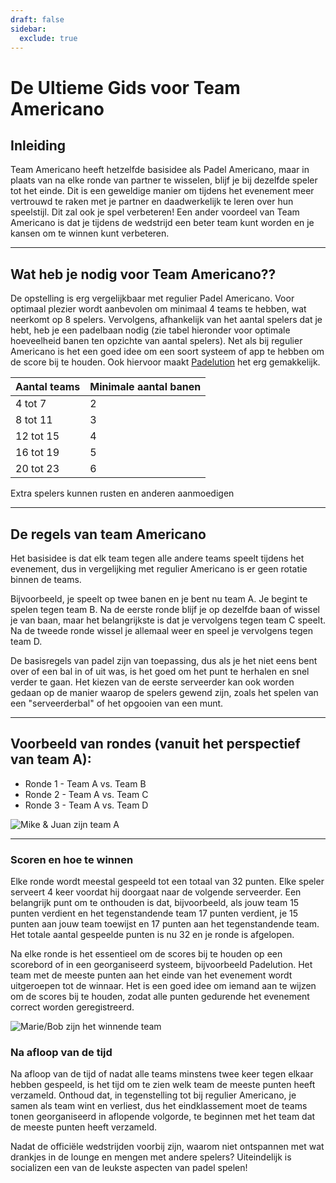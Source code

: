 ```yaml
---
draft: false
sidebar:
  exclude: true
---
```


# De Ultieme Gids voor Team Americano

## Inleiding
Team Americano heeft hetzelfde basisidee als Padel Americano, maar in plaats van na elke ronde van partner te wisselen, blijf je bij dezelfde speler tot het einde. Dit is een geweldige manier om tijdens het evenement meer vertrouwd te raken met je partner en daadwerkelijk te leren over hun speelstijl. Dit zal ook je spel verbeteren! Een ander voordeel van Team Americano is dat je tijdens de wedstrijd een beter team kunt worden en je kansen om te winnen kunt verbeteren.

---

## Wat heb je nodig voor Team Americano??
De opstelling is erg vergelijkbaar met regulier Padel Americano. Voor optimaal plezier wordt aanbevolen om minimaal 4 teams te hebben, wat neerkomt op 8 spelers. Vervolgens, afhankelijk van het aantal spelers dat je hebt, heb je een padelbaan nodig (zie tabel hieronder voor optimale hoeveelheid banen ten opzichte van aantal spelers). Net als bij regulier Americano is het een goed idee om een soort systeem of app te hebben om de score bij te houden. Ook hiervoor maakt [Padelution](https://www.padelution.com/americano) het erg gemakkelijk.

| Aantal teams | Minimale aantal banen |
|--------------|------------------------|
|     4 tot 7  |           2            |
|     8 tot 11 |           3            |
|    12 tot 15 |           4            |
|    16 tot 19 |           5            |
|    20 tot 23 |           6            |

Extra spelers kunnen rusten en anderen aanmoedigen

---

## De regels van team Americano
Het basisidee is dat elk team tegen alle andere teams speelt tijdens het evenement, dus in vergelijking met regulier Americano is er geen rotatie binnen de teams.

Bijvoorbeeld, je speelt op twee banen en je bent nu team A. Je begint te spelen tegen team B. Na de eerste ronde blijf je op dezelfde baan of wissel je van baan, maar het belangrijkste is dat je vervolgens tegen team C speelt. Na de tweede ronde wissel je allemaal weer en speel je vervolgens tegen team D.

De basisregels van padel zijn van toepassing, dus als je het niet eens bent over of een bal in of uit was, is het goed om het punt te herhalen en snel verder te gaan. Het kiezen van de eerste serveerder kan ook worden gedaan op de manier waarop de spelers gewend zijn, zoals het spelen van een "serveerderbal" of het opgooien van een munt.

---

## Voorbeeld van rondes (vanuit het perspectief van team A):
- Ronde 1 - Team A vs. Team B
- Ronde 2 - Team A vs. Team C
- Ronde 3 - Team A vs. Team D

![Mike & Juan zijn team A](/nl/images/team-americano.png "Mike & Juan zijn team A")

---

### Scoren en hoe te winnen
Elke ronde wordt meestal gespeeld tot een totaal van 32 punten. Elke speler serveert 4 keer voordat hij doorgaat naar de volgende serveerder. Een belangrijk punt om te onthouden is dat, bijvoorbeeld, als jouw team 15 punten verdient en het tegenstandende team 17 punten verdient, je 15 punten aan jouw team toewijst en 17 punten aan het tegenstandende team. Het totale aantal gespeelde punten is nu 32 en je ronde is afgelopen.

Na elke ronde is het essentieel om de scores bij te houden op een scorebord of in een georganiseerd systeem, bijvoorbeeld Padelution. Het team met de meeste punten aan het einde van het evenement wordt uitgeroepen tot de winnaar. Het is een goed idee om iemand aan te wijzen om de scores bij te houden, zodat alle punten gedurende het evenement correct worden geregistreerd.

![Marie/Bob zijn het winnende team](/nl/images/team-americano-scores.png "Marie/Bob zijn het winnende team")

### Na afloop van de tijd
Na afloop van de tijd of nadat alle teams minstens twee keer tegen elkaar hebben gespeeld, is het tijd om te zien welk team de meeste punten heeft verzameld. Onthoud dat, in tegenstelling tot bij regulier Americano, je samen als team wint en verliest, dus het eindklassement moet de teams tonen georganiseerd in aflopende volgorde, te beginnen met het team dat de meeste punten heeft verzameld.

Nadat de officiële wedstrijden voorbij zijn, waarom niet ontspannen met wat drankjes in de lounge en mengen met andere spelers? Uiteindelijk is socializen een van de leukste aspecten van padel spelen!